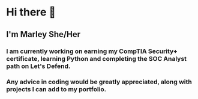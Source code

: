 # Hi there 👋
## I'm Marley She/Her
### I am currently working on earning my CompTIA Security+ certificate, learning Python and completing the SOC Analyst path on Let's Defend. 
### Any advice in coding would be greatly appreciated, along with projects I can add to my portfolio. 
<!--
**Marley219/Marley219** is a ✨ _special_ ✨ repository because its `README.md` (this file) appears on your GitHub profile.

Here are some ideas to get you started:

- 🔭 I’m currently working on earning my CompTIA Security+ certificate
- 🌱 I’m currently learning Python and completing the SOC Analyst path on Let's Defend
- 👯 I’m looking to collaborate on I'm actually not sure what I want to collaborate on but I want to learn coding and how it relates to information security. 
- 🤔 I’m looking for help with coding and finding projects to build my portfolio 
- 💬 Ask me about anything just nothing weird
- 📫 How to reach me: marley219@gmail.com
- 😄 Pronouns: She/Her
- ⚡ Fun fact: I've worked with Family and Children Services, directly with individuals to ensure a quality of life for them and their children. Now I'm looking to transition in more of a technical role that involves protecting those families sensitive information
-->

